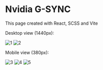 # Nvidia G-SYNC 
This page created with React, SCSS and Vite

Desktop view (1440px):


![1](https://github.com/Ave-Mari/Nvidia-G-Sync/assets/66331611/3d687406-fe83-4a01-8737-995bdf43daac)
![2](https://github.com/Ave-Mari/Nvidia-G-Sync/assets/66331611/9de4b54f-b5be-41d0-b847-d0c9b68adc57)

Mobile view (380px):

![3](https://github.com/Ave-Mari/Nvidia-G-Sync/assets/66331611/8a7790c9-4049-4e9d-92f6-c8bd035be147)
![4](https://github.com/Ave-Mari/Nvidia-G-Sync/assets/66331611/c3cfc424-de50-42dc-a537-15586a546df6)
![5](https://github.com/Ave-Mari/Nvidia-G-Sync/assets/66331611/f81c63a0-0fc5-41d0-a23a-da19e203a172)


